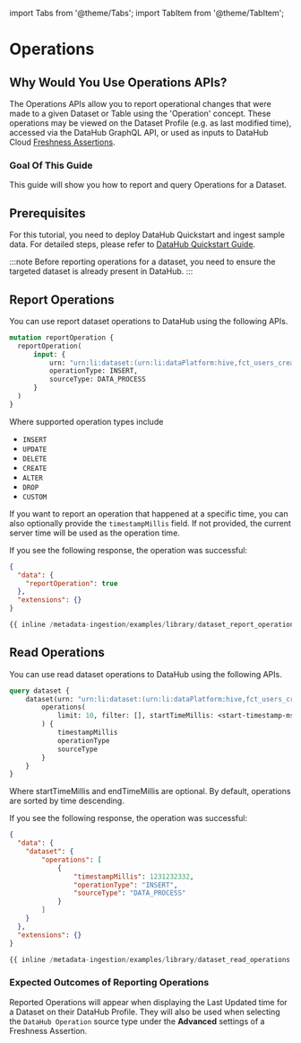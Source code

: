 import Tabs from '@theme/Tabs';
import TabItem from '@theme/TabItem';

# Operations

## Why Would You Use Operations APIs?

The Operations APIs allow you to report operational changes that were made to a given Dataset or Table using the 'Operation' concept.
These operations may be viewed on the Dataset Profile (e.g. as last modified time), accessed via the DataHub GraphQL API, or 
used as inputs to DataHub Cloud [Freshness Assertions](/docs/observe/freshness-assertions.md). 

### Goal Of This Guide

This guide will show you how to report and query Operations for a Dataset. 

## Prerequisites

For this tutorial, you need to deploy DataHub Quickstart and ingest sample data.
For detailed steps, please refer to [DataHub Quickstart Guide](/docs/quickstart.md).

:::note
Before reporting operations for a dataset, you need to ensure the targeted dataset is already present in DataHub.
:::

## Report Operations

You can use report dataset operations to DataHub using the following APIs. 

<Tabs>
<TabItem value="graphql" label="GraphQL" default>

```graphql
mutation reportOperation {
  reportOperation(
      input: { 
          urn: "urn:li:dataset:(urn:li:dataPlatform:hive,fct_users_created,PROD)", 
          operationType: INSERT,
          sourceType: DATA_PROCESS
      }
  )
}
```

Where supported operation types include

- `INSERT`
- `UPDATE`
- `DELETE`
- `CREATE`
- `ALTER`
- `DROP`
- `CUSTOM`

If you want to report an operation that happened at a specific time, you can also optionally provide
the `timestampMillis` field. If not provided, the current server time will be used as the operation time. 

If you see the following response, the operation was successful:

```json
{
  "data": {
    "reportOperation": true
  },
  "extensions": {}
}
```

</TabItem>

<TabItem value="python" label="Python">

```python
{{ inline /metadata-ingestion/examples/library/dataset_report_operation.py show_path_as_comment }}
```

</TabItem>
</Tabs>

## Read Operations

You can use read dataset operations to DataHub using the following APIs.

<Tabs>
<TabItem value="graphql" label="GraphQL" default>

```graphql
query dataset {
    dataset(urn: "urn:li:dataset:(urn:li:dataPlatform:hive,fct_users_created,PROD)") {
        operations(
            limit: 10, filter: [], startTimeMillis: <start-timestamp-ms>, endTimeMillis: <end-timestamp-ms>
        ) {
            timestampMillis
            operationType
            sourceType
        }
    }
}
```

Where startTimeMillis and endTimeMillis are optional. By default, operations are sorted by time descending. 

If you see the following response, the operation was successful:

```json
{
  "data": {
    "dataset": {
        "operations": [
            {
                "timestampMillis": 1231232332,
                "operationType": "INSERT",
                "sourceType": "DATA_PROCESS"
            }
        ]
    }
  },
  "extensions": {}
}
```

</TabItem>

<TabItem value="python" label="Python">

```python
{{ inline /metadata-ingestion/examples/library/dataset_read_operations.py show_path_as_comment }}
```

</TabItem>
</Tabs>

### Expected Outcomes of Reporting Operations

Reported Operations will appear when displaying the Last Updated time for a Dataset on their DataHub Profile.
They will also be used when selecting the `DataHub Operation` source type under the **Advanced** settings of a Freshness
Assertion. 